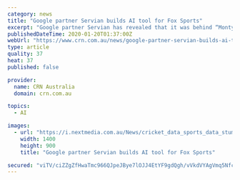 ```yaml
---
category: news
title: "Google partner Servian builds AI tool for Fox Sports"
excerpt: "Google partner Servian has revealed that it was behind “Monty”, an AI tool Fox Sports used to predict when wickets would fall during cricket matches, and has already delivered an upgrade to the tool. Monty was developed in 2019 and works by using historical data from previous matches as well as live data, such as player behaviour and pitch ..."
publishedDateTime: 2020-01-20T01:37:00Z
webUrl: "https://www.crn.com.au/news/google-partner-servian-builds-ai-tool-for-fox-sports-536734"
type: article
quality: 37
heat: 37
published: false

provider:
  name: CRN Australia
  domain: crn.com.au

topics:
  - AI

images:
  - url: "https://i.nextmedia.com.au/News/cricket_data_sports_data_stumps_bails_cricket_ball.jpg"
    width: 1400
    height: 900
    title: "Google partner Servian builds AI tool for Fox Sports"

secured: "viTV/ciZZgZfHwaTmc966QJpeJBye7lOJJ4EtYF9gdQgh/vVkdVYAgVmq5Nfc1kTJYs2GS1366+DybL3dtkIDRV84XTHJMBqui1AZiWUKibA5NT00/2KQIgFC7znfWQqO9Iqi3M5s5gu0SDR7FqacyJwndWe1vlARSLILgowI4GIbvLN5UPZ32lSmZPF6GwjF8WC90bA+4zboQIAmg5asZCww8SPMPWC6bsjUmOLtL6Ucm6DkxFkE1tyY7nGMbNdtibtYqCdVutZjgNUi2TKbg84fs2/vRJNwRGOy7V/EU8=;UL0B22mb1iGrMcPWhl03CA=="
---
```


